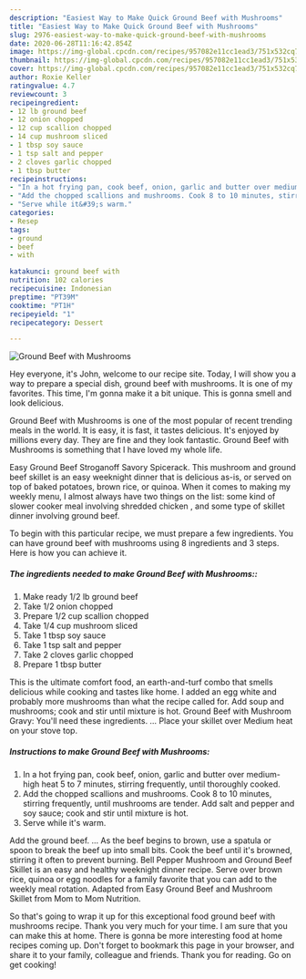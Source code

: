 ```yaml
---
description: "Easiest Way to Make Quick Ground Beef with Mushrooms"
title: "Easiest Way to Make Quick Ground Beef with Mushrooms"
slug: 2976-easiest-way-to-make-quick-ground-beef-with-mushrooms
date: 2020-06-28T11:16:42.854Z
image: https://img-global.cpcdn.com/recipes/957082e11cc1ead3/751x532cq70/ground-beef-with-mushrooms-recipe-main-photo.jpg
thumbnail: https://img-global.cpcdn.com/recipes/957082e11cc1ead3/751x532cq70/ground-beef-with-mushrooms-recipe-main-photo.jpg
cover: https://img-global.cpcdn.com/recipes/957082e11cc1ead3/751x532cq70/ground-beef-with-mushrooms-recipe-main-photo.jpg
author: Roxie Keller
ratingvalue: 4.7
reviewcount: 3
recipeingredient:
- 12 lb ground beef
- 12 onion chopped
- 12 cup scallion chopped
- 14 cup mushroom sliced
- 1 tbsp soy sauce
- 1 tsp salt and pepper
- 2 cloves garlic chopped
- 1 tbsp butter
recipeinstructions:
- "In a hot frying pan, cook beef, onion, garlic and butter over medium-high heat 5 to 7 minutes, stirring frequently, until thoroughly cooked."
- "Add the chopped scallions and mushrooms. Cook 8 to 10 minutes, stirring frequently, until mushrooms are tender. Add salt and pepper and soy sauce; cook and stir until mixture is hot."
- "Serve while it&#39;s warm."
categories:
- Resep
tags:
- ground
- beef
- with

katakunci: ground beef with
nutrition: 102 calories
recipecuisine: Indonesian
preptime: "PT39M"
cooktime: "PT1H"
recipeyield: "1"
recipecategory: Dessert

---
```



![Ground Beef with Mushrooms](https://img-global.cpcdn.com/recipes/957082e11cc1ead3/751x532cq70/ground-beef-with-mushrooms-recipe-main-photo.jpg)

Hey everyone, it's John, welcome to our recipe site. Today, I will show you a way to prepare a special dish, ground beef with mushrooms. It is one of my favorites. This time, I'm gonna make it a bit unique. This is gonna smell and look delicious.

Ground Beef with Mushrooms is one of the most popular of recent trending meals in the world. It is easy, it is fast, it tastes delicious. It's enjoyed by millions every day. They are fine and they look fantastic. Ground Beef with Mushrooms is something that I have loved my whole life.

Easy Ground Beef Stroganoff Savory Spicerack. This mushroom and ground beef skillet is an easy weeknight dinner that is delicious as-is, or served on top of baked potatoes, brown rice, or quinoa. When it comes to making my weekly menu, I almost always have two things on the list: some kind of slower cooker meal involving shredded chicken , and some type of skillet dinner involving ground beef.


To begin with this particular recipe, we must prepare a few ingredients. You can have ground beef with mushrooms using 8 ingredients and 3 steps. Here is how you can achieve it.

##### The ingredients needed to make Ground Beef with Mushrooms::

1. Make ready 1/2 lb ground beef
1. Take 1/2 onion chopped
1. Prepare 1/2 cup scallion chopped
1. Take 1/4 cup mushroom sliced
1. Take 1 tbsp soy sauce
1. Take 1 tsp salt and pepper
1. Take 2 cloves garlic chopped
1. Prepare 1 tbsp butter


This is the ultimate comfort food, an earth-and-turf combo that smells delicious while cooking and tastes like home. I added an egg white and probably more mushrooms than what the recipe called for. Add soup and mushrooms; cook and stir until mixture is hot. Ground Beef with Mushroom Gravy: You&#39;ll need these ingredients. … Place your skillet over Medium heat on your stove top. 

##### Instructions to make Ground Beef with Mushrooms:

1. In a hot frying pan, cook beef, onion, garlic and butter over medium-high heat 5 to 7 minutes, stirring frequently, until thoroughly cooked.
1. Add the chopped scallions and mushrooms. Cook 8 to 10 minutes, stirring frequently, until mushrooms are tender. Add salt and pepper and soy sauce; cook and stir until mixture is hot.
1. Serve while it&#39;s warm.


Add the ground beef. … As the beef begins to brown, use a spatula or spoon to break the beef up into small bits. Cook the beef until it&#39;s browned, stirring it often to prevent burning. Bell Pepper Mushroom and Ground Beef Skillet is an easy and healthy weeknight dinner recipe. Serve over brown rice, quinoa or egg noodles for a family favorite that you can add to the weekly meal rotation. Adapted from Easy Ground Beef and Mushroom Skillet from Mom to Mom Nutrition. 

So that's going to wrap it up for this exceptional food ground beef with mushrooms recipe. Thank you very much for your time. I am sure that you can make this at home. There is gonna be more interesting food at home recipes coming up. Don't forget to bookmark this page in your browser, and share it to your family, colleague and friends. Thank you for reading. Go on get cooking!
